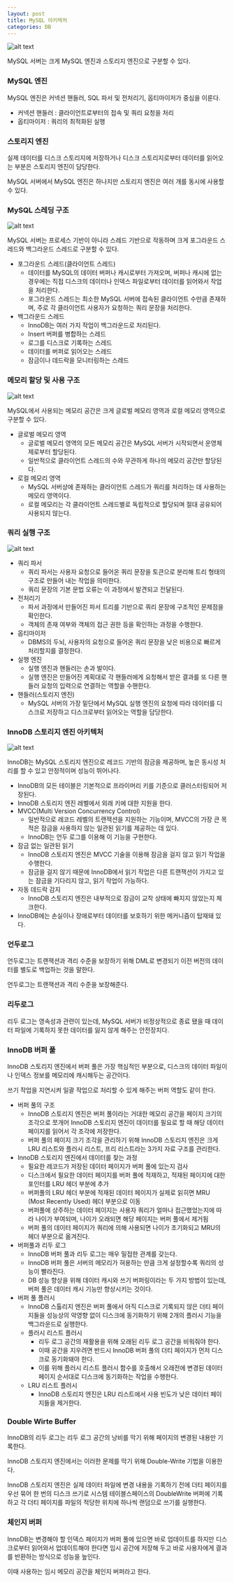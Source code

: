 ```yaml
---
layout: post
title: MySQL 아키텍처
categories: DB
---
```


![alt text](/public/img/241125/mysql.png)

MySQL 서버는 크게 MySQL 엔진과 스토리지 엔진으로 구분할 수 있다.

### MySQL 엔진

MySQL 엔진은 커넥션 핸들러, SQL 파서 및 전처리기, 옵티마이저가 중심을 이룬다.

- 커넥션 핸들러 : 클라이언트로부터의 접속 및 쿼리 요청을 처리
- 옵티마이저 : 쿼리의 최적화된 실행


### 스토리지 엔진

실제 데이터를 디스크 스토리지에 저장하거나 디스크 스토리지로부터 데이터를 읽어오는 부분은 스토리지 엔진이 담당한다.

MySQL 서버에서 MySQL 엔진은 하나지만 스토리지 엔진은 여러 개를 동시에 사용할 수 있다.

### MySQL 스레딩 구조

![alt text](/public/img/241125/mysql2.png)

MySQL 서버는 프로세스 기반이 아니라 스레드 기반으로 작동하며 크게 포그라운드 스레드와 백그라운드 스레드로 구분할 수 있다.

- 포그라운드 스레드(클라이언트 스레드)
    - 데이터를 MySQL의 데이터 버퍼나 캐시로부터 가져오며, 버퍼나 캐시에 없는 경우에는 직접 디스크의 데이터나 인덱스 파일로부터 데이터를 읽어와서 작업을 처리한다.
    - 포그라운드 스레드는 최소한 MySQL 서버에 접속된 클라이언트 수만큼 존재하며, 주로 각 클라이언트 사용자가 요청하는 쿼리 문장을 처리한다.
- 백그라운드 스레드
    - InnoDB는 여러 가지 작업이 백그라운드로 처리된다.
    - Insert 버퍼를 병합하는 스레드
    - 로그를 디스크로 기록하는 스레드
    - 데이터를 버퍼로 읽어오는 스레드
    - 잠금이나 데드락을 모니터링하는 스레드

### 메모리 할당 및 사용 구조

![alt text](/public/img/241125/mysql3.png)

MySQL에서 사용되는 메모리 공간은 크게 글로벌 메모리 영역과 로컬 메모리 영역으로 구분할 수 있다.

- 글로벌 메모리 영역
    - 글로벌 메모리 영역의 모든 메모리 공간은 MySQL 서버가 시작되면서 운영체제로부터 할당된다.
    - 일반적으로 클라이언트 스레드의 수와 무관하게 하나의 메모리 공간만 할당된다.
- 로컬 메모리 영역
    - MySQL 서버상에 존재하는 클라이언트 스레드가 쿼리를 처리하는 데 사용하는 메모리 영역이다.
    - 로컬 메모리는 각 클라이언트 스레드별로 독립적으로 할당되며 절대 공유되어 사용되지 않는다.

### 쿼리 실행 구조
![alt text](/public/img/241125/mysql4.png)

- 쿼리 파서
    - 쿼리 파서는 사용자 요청으로 들어온 쿼리 문장을 토큰으로 분리해 트리 형태의 구조로 만들어 내는 작업을 의미한다. 
    - 쿼리 문장의 기본 문법 오류는 이 과정에서 발견되고 전달된다.
- 전처리기
    - 파서 과정에서 만들어진 파서 트리를 기반으로 쿼리 문장에 구조적인 문제점을 확인한다.
    - 객체의 존재 여부와 객체의 접근 권한 등을 확인하는 과정을 수행한다. 
- 옵티마이저
    - DBMS의 두뇌, 사용자의 요청으로 들어온 쿼리 문장을 낮은 비용으로 빠르게 처리할지를 결정한다.
- 실행 엔진
    - 실행 엔진과 핸들러는 손과 발이다.
    - 실행 엔진은 만들어진 계획대로 각 핸들러에게 요청해서 받은 결과를 또 다른 핸들러 요청의 입력으로 연결하는 역할을 수핸한다.
- 핸들러(스토리지 엔진)
    - MySQL 서버의 가장 밑단에서 MySQL 실행 엔진의 요청에 따라 데이터를 디스크로 저장하고 디스크로부터 읽어오는 역할을 담당한다. 

### InnoDB 스토리지 엔진 아키텍처
![alt text](/public/img/241125/mysql5.png)

 InnoDB는 MySQL 스토리지 엔진으로 레코드 기반의 잠금을 제공하며, 높은 동시성 처리를 할 수 있고 안정적이며 성능이 뛰어나다.

- InnoDB의 모든 테이블은 기본적으로 프라이머리 키를 기준으로 클러스터링되어 저장된다.
- InnoDB 스토리지 엔진 레벨에서 외래 키에 대한 지원을 한다.
- MVCC(Multi Version Concurrency Control)
    - 일반적으로 레코드 레벨의 트랜잭션을 지원하는 기능이며, MVCC의 가장 큰 목적은 잠금을 사용하지 않는 일관된 읽기를 제공하는 데 있다.
    - InnoDB는 언두 로그를 이용해 이 기능을 구현한다.
- 잠금 없는 일관된 읽기
    - InnoDB 스토리지 엔진은 MVCC 기술을 이용해 잠금을 걸지 않고 읽기 작업을 수행한다.
    - 잠금을 걸지 않기 때문에 InnoDB에서 읽기 작업은 다른 트랜잭션이 가지고 있는 잠금을 기다리지 않고, 읽기 작업이 가능하다.
- 자동 데드락 감지
    - InnoDB 스토리지 엔진은 내부적으로 잠금이 교착 상태에 빠지지 않았는지 체크한다.
- InnoDB에는 손실이나 장애로부터 데이터를 보호하기 위한 메커니즘이 탑재돼 있다.

### 언두로그

언두로그는 트랜잭션과 격리 수준을 보장하기 위해 DML로 변경되기 이전 버전의 데이터를 별도로 백업하는 것을 말한다.

언두로그는 트랜잭션과 격리 수준을 보장해준다.

### 리두로그

리두 로그는 영속성과 관련이 있는데, MySQL 서버가 비정상적으로 종료 됐을 때 데이터 파일에 기록하지 못한 데이터를 잃지 않게 해주는 안전장치다.

### InnoDB 버퍼 풀
InnoDB 스토리지 엔진에서 버퍼 풀은 가장 핵심적인 부분으로, 디스크의 데이터 파일이나 인덱스 정보를 메모리에 캐시해두는 공간이다.

쓰기 작업을 지연시켜 일괄 작업으로 처리할 수 있게 해주는 버퍼 역할도 같이 한다. 

- 버퍼 풀의 구조
    - InnoDB 스토리지 엔진은 버퍼 풀이라는 거대한 메모리 공간을 페이지 크기의 조각으로 쪼개어 InnoDB 스토리지 엔진이 데이터를 필요로 할 때 해당 데이터 페이지를 읽어서 각 조각에 저장한다. 
    - 버퍼 풀의 페이지 크기 조각을 관리하기 위해 InnoDB 스토리지 엔진은 크게 LRU 리스트와 플러시 리스트, 프리 리스트라는 3가지 자료 구조를 관리한다. 
- InnoDB 스토리지 엔진에서 데이터를 찾는 과정
    - 필요한 레코드가 저장된 데이터 페이지가 버퍼 풀에 있는지 검사
    - 디스크에서 필요한 데이터 페이지를 버퍼 풀에 적재하고, 적재된 페이지에 대한 포인터를 LRU 헤더 부분에 추가
    - 버퍼풀의 LRU 헤더 부분에 적재된 데이터 페이지가 실제로 읽히면 MRU (Most Recently Used) 헤더 부분으로 이동
    - 버퍼풀에 상주하는 데이터 페이지는 사용자 쿼리가 얼마나 접근했었는지에 따라 나이가 부여되며, 나이가 오래되면 해당 페이지는 버퍼 풀에서 제거됨
    - 버퍼 풀의 데이터 페이지가 쿼리에 의해 사용되면 나이가 초기화되고 MRU의 헤더 부분으로 옮겨진다. 
- 버퍼풀과 리두 로그
    - InnoDB 버퍼 풀과 리두 로그는 매우 밀접한 관계를 갖는다.
    - InnoDB 버퍼 풀은 서버의 메모리가 혀용하는 만큼 크게 설정할수록 쿼리의 성능이 빨라진다.
    - DB 성능 향상을 위해 데이터 캐시와 쓰기 버퍼링이라는 두 가지 방법이 있는데, 버퍼 풀은 데이터 캐시 기능만 향상시키는 것이다. 
- 버퍼 풀 플러시
    - InnoDB 스톨리지 엔진은 버퍼 풀에서 아직 디스크로 기록되지 않은 더티 페이지들을 성능상의 악영향 없이 디스크에 동기화하기 위해 2개의 플러시 기능을 백그라운드로 실행한다.
    - 플러시 리스트 플러시
        - 리두 로그 공간의 재활용을 위해 오래된 리두 로그 공간을 비워줘야 한다.
        - 이때 공간을 지우려면 반드시 InnoDB 버퍼 풀의 더티 페이지가 먼저 디스크로 동기화돼야 한다.
        - 이를 위해 플러시 리스트 플러시 함수를 호출해서 오래전에 변경된 데이터 페이지 순서대로 디스크에 동기화하는 작업을 수행한다.
    - LRU 리스트 플러시
        - InnoDB 스토리지 엔진은 LRU 리스트에서 사용 빈도가 낮은 데이터 페이지들을 제거한다.

### Double Wirte Buffer

InnoDB의 리두 로그는 리두 로그 공간의 낭비를 막기 위해 페이지의 변경된 내용만 기록한다.

InnoDB 스토리지 엔진에서는 이러한 문제를 막기 위해 Double-Write 기법을 이용한다.

InnoDB 스토리지 엔진은 실제 데이터 파일에 변경 내용을 기록하기 전에 더티 페이지를 우선 묶어 한 번의 디스크 쓰기로 시스템 테이블스페이스의 DoubleWrite 버퍼에 기록하고 각 더티 페이지를 파일의 적당한 위치에 하나씩 랜덤으로 쓰기를 실행한다.

### 체인지 버퍼

InnoDB는 변경해야 할 인덱스 페이지가 버퍼 풀에 있으면 바로 업데이트를 하지만 디스크로부터 읽어와서 업데이트해야 한다면 임시 공간에 저장해 두고 바로 사용자에게 결과를 반환하는 방식으로 성능을 높인다.

이때 사용하는 임시 메모리 공간을 체인지 버퍼라고 한다.

